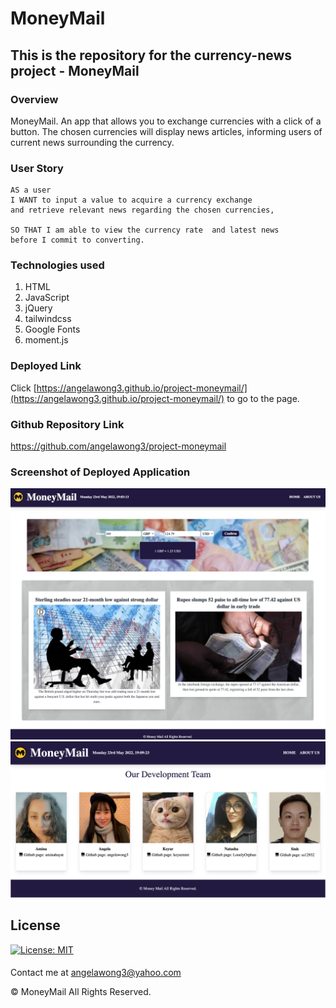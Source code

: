 # MoneyMail

## This is the repository for the currency-news project - MoneyMail

### Overview

MoneyMail. An app that allows you to exchange currencies with a click of a button. The chosen currencies will display news articles, informing users of current news surrounding the currency.

### User Story

```
AS a user
I WANT to input a value to acquire a currency exchange
and retrieve relevant news regarding the chosen currencies,

SO THAT I am able to view the currency rate  and latest news
before I commit to converting.
```

### Technologies used

1. HTML
2. JavaScript
3. jQuery
4. tailwindcss
5. Google Fonts
6. moment.js

### Deployed Link

Click [https://angelawong3.github.io/project-moneymail/](https://angelawong3.github.io/project-moneymail/) to go to the page.

### Github Repository Link

https://github.com/angelawong3/project-moneymail

### Screenshot of Deployed Application

![home-page](./assets/images/app/home-page.jpg)
![team-page](./assets/images/app/team-page.png)

## License

[![License: MIT](https://img.shields.io/badge/License-MIT-yellow.svg)](https://opensource.org/licenses/MIT)

####

Contact me at angelawong3@yahoo.com

© MoneyMail All Rights Reserved.
